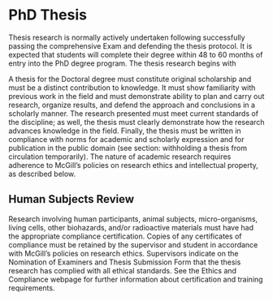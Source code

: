 # PhD Thesis

Thesis research is normally actively undertaken following successfully passing the comprehensive Exam and defending the thesis protocol. It is expected that students will complete their degree within 48 to 60 months of entry into the PhD degree program. The thesis research begins with 

A thesis for the Doctoral degree must constitute original scholarship and must be a distinct contribution to knowledge. It must show familiarity with previous work in the field and must demonstrate ability to plan and carry out research, organize results, and defend the approach and conclusions in a scholarly manner. The research presented must meet current standards of the discipline; as well, the thesis must clearly demonstrate how the research advances knowledge in the field. Finally, the thesis must be written in compliance with norms for academic and scholarly expression and for publication in the public domain (see section: withholding a thesis from circulation temporarily). The nature of academic research requires adherence to McGill’s policies on research ethics and intellectual property, as described below.

## Human Subjects Review
Research involving human participants, animal subjects, micro-organisms, living cells, other biohazards, and/or radioactive materials must have had the appropriate compliance certification. Copies of any certificates of compliance must be retained by the supervisor and student in accordance with McGill’s policies on research ethics. Supervisors indicate on the Nomination of Examiners and Thesis Submission Form that the thesis research has complied with all ethical standards. See the Ethics and Compliance webpage for further information about certification and training requirements.
